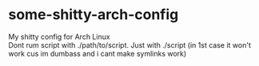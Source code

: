 # some-shitty-arch-config
My shitty config for Arch Linux <br>
Dont rum script with ./path/to/script. Just with ./script (in 1st case it won't work cus im dumbass and i cant make symlinks work)
